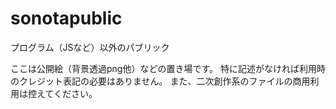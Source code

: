 # sonotapublic
プログラム（JSなど）以外のパブリック

ここは公開絵（背景透過png他）などの置き場です。
特に記述がなければ利用時のクレジット表記の必要はありません。
また、二次創作系のファイルの商用利用は控えてください。
